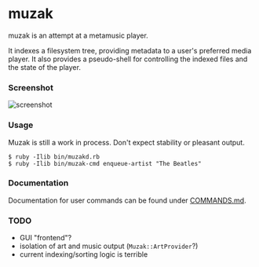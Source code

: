 muzak
=====

muzak is an attempt at a metamusic player.

It indexes a filesystem tree, providing metadata to a user's preferred media
player. It also provides a pseudo-shell for controlling the indexed files
and the state of the player.

### Screenshot

![screenshot](https://sr.ht/V4mX.gif)

### Usage

Muzak is still a work in process. Don't expect stability or pleasant output.

```shell
$ ruby -Ilib bin/muzakd.rb
$ ruby -Ilib bin/muzak-cmd enqueue-artist "The Beatles"
```

### Documentation

Documentation for user commands can be found under [COMMANDS.md](./COMMANDS.md).

### TODO

* GUI "frontend"?
* isolation of art and music output (`Muzak::ArtProvider`?)
* current indexing/sorting logic is terrible
